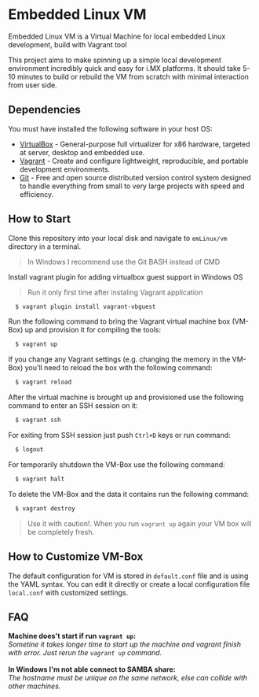 # Embedded Linux VM

Embedded Linux VM is a Virtual Machine for local embedded Linux development, build with Vagrant tool

This project aims to make spinning up a simple local development environment incredibly quick and easy for i.MX platforms.
It should take 5-10 minutes to build or rebuild the VM from scratch with minimal interaction from user side.  

## Dependencies

You must have installed the following software in your host OS:

-  [VirtualBox](https://www.virtualbox.org/) - General-purpose full virtualizer for x86 hardware, targeted at server, desktop and embedded use.
-  [Vagrant](https://www.vagrantup.com/) - Create and configure lightweight, reproducible, and portable development environments.
-  [Git](https://git-scm.com/downloads) - Free and open source distributed version control system designed to handle everything from small to very large projects with speed and efficiency.


## How to Start

Clone this repository into your local disk and navigate to `emLinux/vm` directory in a terminal.
> In Windows I recommend use the Git BASH instead of CMD

Install vagrant plugin for adding virtualbox guest support in Windows OS
> Run it only first time after instaling Vagrant application

```bash
  $ vagrant plugin install vagrant-vbguest
```

Run the following command to bring the Vagrant virtual machine box (VM-Box) up and provision it for compiling the tools:

```bash
  $ vagrant up
```

If you change any Vagrant settings (e.g. changing the memory in the VM-Box) you'll need to reload the box with the following command:

```bash
  $ vagrant reload
```

After the virtual machine is brought up and provisioned use the following command to enter an SSH session on it:

```bash
  $ vagrant ssh
```

For exiting from SSH session just push `Ctrl+D` keys or run command:

```bash
  $ logout
```

For temporarily shutdown the VM-Box use the following command:

```bash
  $ vagrant halt
```

To delete the VM-Box and the data it contains run the following command:

```bash
  $ vagrant destroy
```

> Use it with caution!. When you run `vagrant up` again your VM box will be completely fresh.


## How to Customize VM-Box

The default configuration for VM is stored in `default.conf` file and is using the YAML syntax. You can edit it directly or create a local configuration file `local.conf` with customized settings.


## FAQ

**Machine does't start if run `vagrant up`:**<br>
*Sometine it takes longer time to start up the machine and vagrant finish with error. Just rerun the `vagrant up` command.*
<br>
<br>
**In Windows I'm not able connect to SAMBA share:**<br>
*The hostname must be unique on the same network, else can collide with other machines.*

